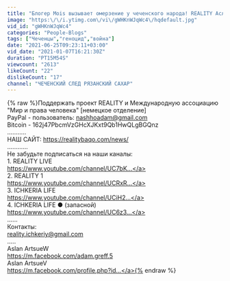 ```yaml
---
title: "Блогер Mois вызывает омерзение у чеченского народа! REALITY Аслан Арцуев! Эфир от 06.01.2021"
image: "https:\/\/i.ytimg.com\/vi\/gWHKnWJqWc4\/hqdefault.jpg"
vid_id: "gWHKnWJqWc4"
categories: "People-Blogs"
tags: ["Чеченцы","геноцид","война"]
date: "2021-06-25T09:23:11+03:00"
vid_date: "2021-01-07T16:21:30Z"
duration: "PT15M54S"
viewcount: "2613"
likeCount: "22"
dislikeCount: "17"
channel: "ЧЕЧЕНСКИЙ СЛЕД РЯЗАНСКИЙ САХАР"
---
```

{% raw %}Поддержать проект REALITY и Международную ассоциацию &quot;Мир и права человека&quot; [немецкое отделение]<br />PayPal - пользователь: nashhoadam@gmail.com<br />Bitcoin - 162j47PbcmVzGHcXJKxt9Qb1HwQLgBGQnz<br />...........<br />НАШ САЙТ: <a rel="nofollow" target="blank" href="https://realitybaqo.com/news/">https://realitybaqo.com/news/</a><br />............<br />Не забудьте подписаться на наши каналы:<br />1. REALITY LIVE <br /><a rel="nofollow" target="blank" href="https://www.youtube.com/channel/UC7bK...">https://www.youtube.com/channel/UC7bK...</a><br />2. REALITY 1<br /><a rel="nofollow" target="blank" href="https://www.youtube.com/channel/UCRxR...">https://www.youtube.com/channel/UCRxR...</a><br />3. ICHKERIA LIFE<br /> <a rel="nofollow" target="blank" href="https://www.youtube.com/channel/UCiH2...">https://www.youtube.com/channel/UCiH2...</a><br />4. ICHKERIA LIFE ● (запасной)<br /><a rel="nofollow" target="blank" href="https://www.youtube.com/channel/UC6z3...">https://www.youtube.com/channel/UC6z3...</a><br />......<br />Контакты:<br />reality.ichkeriy@gmail.com<br />.....<br />Aslan ArtsueW<br /><a rel="nofollow" target="blank" href="https://m.facebook.com/adam.greff.5">https://m.facebook.com/adam.greff.5</a><br />Aslan ArtsueV<br /><a rel="nofollow" target="blank" href="https://m.facebook.com/profile.php?id...">https://m.facebook.com/profile.php?id...</a>{% endraw %}

